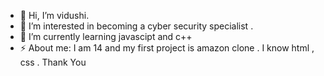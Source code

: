 - 👋 Hi, I’m vidushi.
- 👀 I’m interested in becoming a cyber security specialist . 
- 🌱 I’m currently learning javascipt and c++
- ⚡ About me: I am 14 and my first project is amazon clone . I know html , css . 
Thank You 
<!---
vidushi1-0/vidushi1-0 is a ✨ special ✨ repository because its `README.md` (this file) appears on your GitHub profile.
You can click the Preview link to take a look at your changes.
--->

